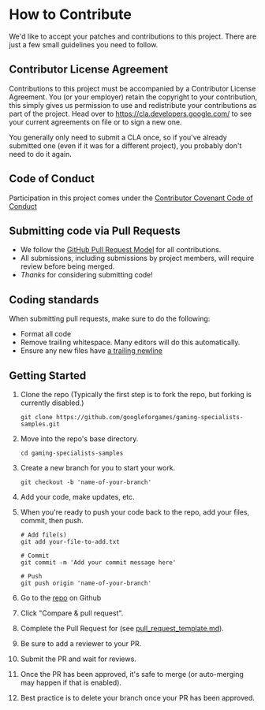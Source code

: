 # How to Contribute

We'd like to accept your patches and contributions to this project. There are
just a few small guidelines you need to follow.

## Contributor License Agreement

Contributions to this project must be accompanied by a Contributor License
Agreement. You (or your employer) retain the copyright to your contribution,
this simply gives us permission to use and redistribute your contributions as
part of the project. Head over to <https://cla.developers.google.com/> to see
your current agreements on file or to sign a new one.

You generally only need to submit a CLA once, so if you've already submitted one
(even if it was for a different project), you probably don't need to do it
again.

## Code of Conduct

Participation in this project comes under the [Contributor Covenant Code of Conduct](code-of-conduct.md)

## Submitting code via Pull Requests

- We follow the [GitHub Pull Request Model](https://help.github.com/articles/about-pull-requests/) for
  all contributions.
- All submissions, including submissions by project members, will require review before being merged.
- *Thanks* for considering submitting code!

## Coding standards

When submitting pull requests, make sure to do the following:

- Format all code 
- Remove trailing whitespace. Many editors will do this automatically.
- Ensure any new files have [a trailing newline](https://stackoverflow.com/questions/5813311/no-newline-at-end-of-file)

## Getting Started

1. Clone the repo (Typically the first step is to fork the repo, but forking is currently disabled.)

    ```
    git clone https://github.com/googleforgames/gaming-specialists-samples.git
    ```

2. Move into the repo's base directory.

    ```
    cd gaming-specialists-samples
    ```

3. Create a new branch for you to start your work.

    ```
    git checkout -b 'name-of-your-branch'
    ```

4. Add your code, make updates, etc.

5. When you're ready to push your code back to the repo, add your files, commit, then push. 

    ```
    # Add file(s)
    git add your-file-to-add.txt

    # Commit 
    git commit -m 'Add your commit message here'

    # Push
    git push origin 'name-of-your-branch'
    ```

6. Go to the [repo](https://github.com/googleforgames/gaming-specialists-samples) on Github

7. Click "Compare & pull request".

8. Complete the Pull Request for (see [pull_request_template.md](.github/pull_request_template.md)).

9. Be sure to add a reviewer to your PR.

10. Submit the PR and wait for reviews.

11. Once the PR has been approved, it's safe to merge (or auto-merging may happen if that is enabled). 

12. Best practice is to delete your branch once your PR has been approved.